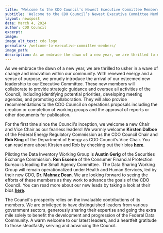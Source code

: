 ```yaml
---
title: 'Welcome to the CDO Council’s Newest Executive Committee Members'
subtitle: 'Welcome to the CDO Council’s Newest Executive Committee Members'
layout: newspost
date: March 4, 2024
author: CDO Council
excerpt:
image:
image_alt_text: cdo logo
permalink: /welcome-to-executive-committee-members/
image_path:  
description: As we embrace the dawn of a new year, we are thrilled to usher in a wave of change and innovation within our community. 
---
```


As we embrace the dawn of a new year, we are thrilled to usher in a wave of change and innovation within our community. With renewed energy and a sense of purpose, we proudly introduce the arrival of our esteemed new leadership to our Executive Committee. These new members will collaborate to provide strategic guidance and oversee all activities of the Council, including identifying potential priorities, developing meeting agendas, and promoting collaboration. They will also provide recommendations to the CDO Council on operations proposals including the creation or completion of working groups and the approval of reports or other documents for publication.

For the first time since the Council's inception, we welcome a new Chair and Vice Chair as our fearless leaders! We warmly welcome **Kirsten Dalboe** of the Federal Energy Regulatory Commission as the CDO Council Chair and **Rob King** of the Department of Energy as CDO Council's Vice Chair. You can read more about Kirsten and Rob by checking out their bios [**here**]({{site.baseurl}}/leadership/).

Piloting the Data Inventory Working Group is **Austin Gerig** of the Securities Exchange Commission. **Ren Essene** of the Consumer Financial Protection Bureau is leading the Small Agency Committee.  The Data Sharing Working Group will remain operationalized under Health and Human Services, led by their new CDO, **Dr. Mahnaz Dean**. We are looking forward to seeing the efforts of these members as they work to advance the goals of the CDO Council. You can read more about our new leads by taking a look at their bios [**here**]({{site.baseurl}}/leadership/).

The Council's prosperity relies on the invaluable contributions of its members. We are privileged to have distinguished leaders from various government sectors, generously sharing their expertise and going the extra mile solely to benefit the development and progression of the Federal Data Community. A warm welcome to our latest leaders, and a heartfelt gratitude to those steadfastly serving and advancing the Council.
